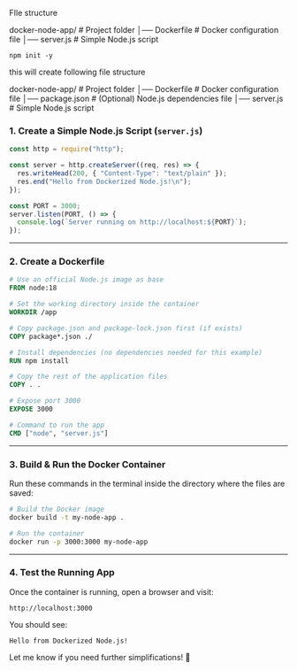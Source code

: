 FIle structure

docker-node-app/   # Project folder
│── Dockerfile     # Docker configuration file
│── server.js      # Simple Node.js script

```
npm init -y
```
this will create following file structure

docker-node-app/   # Project folder
│── Dockerfile     # Docker configuration file
│── package.json   # (Optional) Node.js dependencies file
│── server.js      # Simple Node.js script

### **1. Create a Simple Node.js Script (`server.js`)**
```javascript
const http = require("http");

const server = http.createServer((req, res) => {
  res.writeHead(200, { "Content-Type": "text/plain" });
  res.end("Hello from Dockerized Node.js!\n");
});

const PORT = 3000;
server.listen(PORT, () => {
  console.log(`Server running on http://localhost:${PORT}`);
});
```

---

### **2. Create a Dockerfile**
```dockerfile
# Use an official Node.js image as base
FROM node:18

# Set the working directory inside the container
WORKDIR /app

# Copy package.json and package-lock.json first (if exists)
COPY package*.json ./

# Install dependencies (no dependencies needed for this example)
RUN npm install

# Copy the rest of the application files
COPY . .

# Expose port 3000
EXPOSE 3000

# Command to run the app
CMD ["node", "server.js"]
```

---

### **3. Build & Run the Docker Container**
Run these commands in the terminal inside the directory where the files are saved:

```sh
# Build the Docker image
docker build -t my-node-app .

# Run the container
docker run -p 3000:3000 my-node-app
```

---

### **4. Test the Running App**
Once the container is running, open a browser and visit:

```
http://localhost:3000
```

You should see:

```
Hello from Dockerized Node.js!
```

Let me know if you need further simplifications! 🚀
